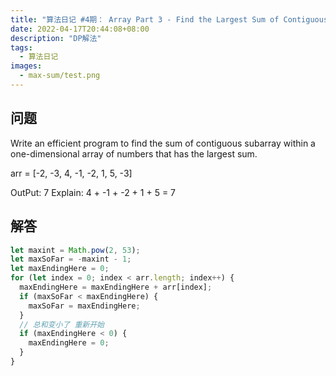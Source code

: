 ```yaml
---
title: "算法日记 #4期： Array Part 3 - Find the Largest Sum of Contiguous Subarray "
date: 2022-04-17T20:44:08+08:00
description: "DP解法"
tags:
  - 算法日记
images:
  - max-sum/test.png
---
```


## 问题

Write an efficient program to find the sum of contiguous subarray within a one-dimensional array of numbers that has the largest sum.

arr = [-2, -3, 4, -1, -2, 1, 5, -3]

OutPut: 7
Explain: 4 + -1 + -2 + 1 + 5 = 7

## 解答

```ts
let maxint = Math.pow(2, 53);
let maxSoFar = -maxint - 1;
let maxEndingHere = 0;
for (let index = 0; index < arr.length; index++) {
  maxEndingHere = maxEndingHere + arr[index];
  if (maxSoFar < maxEndingHere) {
    maxSoFar = maxEndingHere;
  }
  // 总和变小了 重新开始
  if (maxEndingHere < 0) {
    maxEndingHere = 0;
  }
}
```
